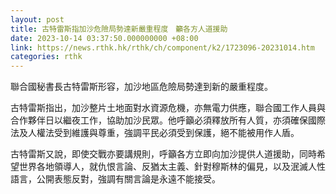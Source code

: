 ```yaml
---
layout: post
title: 古特雷斯指加沙危險局勢達新嚴重程度　籲各方人道援助
date: 2023-10-14 03:37:50.000000000 +08:00
link: https://news.rthk.hk/rthk/ch/component/k2/1723096-20231014.htm
categories: rthk
---
```


聯合國秘書長古特雷斯形容，加沙地區危險局勢達到新的嚴重程度。

古特雷斯指出，加沙整片土地面對水資源危機，亦無電力供應，聯合國工作人員與合作夥伴日以繼夜工作，協助加沙民眾。他呼籲必須釋放所有人質，亦須確保國際法及人權法受到維護與尊重，強調平民必須受到保護，絕不能被用作人盾。

古特雷斯又說，即使交戰亦要講規則，呼籲各方立即向加沙提供人道援助，同時希望世界各地領導人，就仇恨言論、反猶太主義、針對穆斯林的偏見，以及泯滅人性語言，公開表態反對，強調有關言論是永遠不能接受。
